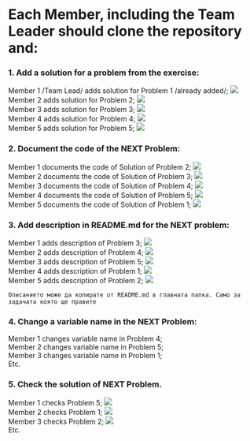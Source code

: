 
# Each Member, including the Team Leader should clone the repository and:
  ###  1. Add a solution for a problem from the exercise:

Member 1 /Team Lead/ adds solution for Problem 1 /already added/; ![](http://progressed.io/bar/100)\
Member 2 adds solution for Problem 2; ![](http://progressed.io/bar/100)\
Member 3 adds solution for Problem 3; ![](http://progressed.io/bar/100)\
Member 4 adds solution for Problem 4; ![](http://progressed.io/bar/100)\
Member 5 adds solution for Problem 5; ![](http://progressed.io/bar/100)

  ###  2. Document the code of the NEXT Problem:

Member 1 documents the code of Solution of Problem 2; ![](http://progressed.io/bar/100)\
Member 2 documents the code of Solution of Problem 3; ![](http://progressed.io/bar/100)\
Member 3 documents the code of Solution of Problem 4; ![](http://progressed.io/bar/100)\
Member 4 documents the code of Solution of Problem 5; ![](http://progressed.io/bar/100)\
Member 5 documents the code of Solution of Problem 1; ![](http://progressed.io/bar/100)

###  3. Add description in README.md for the NEXT problem:

Member 1 adds description of Problem 3; ![](http://progressed.io/bar/100)\
Member 2 adds description of Problem 4; ![](http://progressed.io/bar/100)\
Member 3 adds description of Problem 5; ![](http://progressed.io/bar/100)\
Member 4 adds description of Problem 1; ![](http://progressed.io/bar/100)\
Member 5 adds description of Problem 2; ![](http://progressed.io/bar/100)

`Oписанието може да копирате от README.md
в главната папка. Само за задачата която ще правите`

###  4. Change a variable name in the NEXT Problem: 

Member 1 changes variable name in Problem 4;\
Member 2 changes variable name in Problem 5;\
Member 3 changes variable name in Problem 1;\
Etc.

###  5. Check the solution of NEXT Problem.

Member 1 checks Problem 5; ![](http://progressed.io/bar/100)\
Member 2 checks Problem 1; ![](http://progressed.io/bar/100)\
Member 3 checks Problem 2; ![](http://progressed.io/bar/100)\
Etc.
